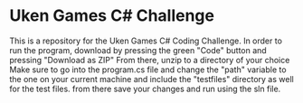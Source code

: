 # Uken Games C# Challenge

This is a repository for the Uken Games C# Coding Challenge.
In order to run the program, download by pressing the green "Code" button and pressing "Download as ZIP"
From there, unzip to a directory of your choice
Make sure to go into the program.cs file and change the "path" variable to the one on your current machine and include the "testfiles" directory as well for the test files.
from there save your changes and run using the sln file.
